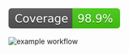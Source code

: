  <img src="./coverage/badge-lines.svg">

![example workflow](https://github.com/pgonzaleznetwork/forcemula/actions/workflows/nodejs.yml/badge.svg)
